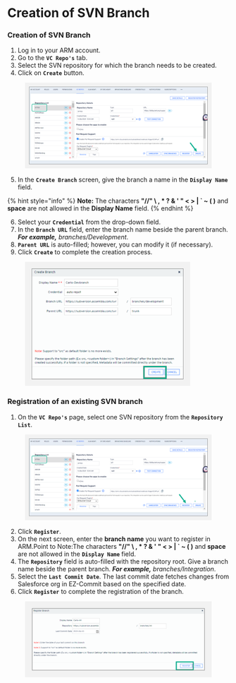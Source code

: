# Creation of SVN Branch

### Creation of SVN Branch <a href="#creation-of-svn-branch" id="creation-of-svn-branch"></a>

1. Log in to your ARM account.
2. Go to the **`VC Repo's`** tab.
3. Select the SVN repository for which the branch needs to be created.
4. Click on **`Create`** button.

<figure><img src="../../../../../.gitbook/assets/image (13) (3).png" alt="" width="563"><figcaption></figcaption></figure>

5. In the **`Create Branch`** screen, give the branch a name in the **`Display Name`** field.

{% hint style="info" %}
**Note:** The characters **"//" \ , \* ? & ' " < > | \` \~ ( )** and **space** are not allowed in the **Display Name** field.
{% endhint %}

6. Select your **`Credential`** from the drop-down field.
7. In the **`Branch URL`** field, enter the branch name beside the parent branch. _**For example,**_ _branches/Development_.
8. **`Parent URL`** is auto-filled; however, you can modify it (if necessary).&#x20;
9. Click **`Create`** to complete the creation process.

<figure><img src="../../../../../.gitbook/assets/image (14) (3).png" alt="" width="375"><figcaption></figcaption></figure>

### Registration of an existing SVN branch <a href="#registration-of-an-existing-svn-branch" id="registration-of-an-existing-svn-branch"></a>

1. On the **`VC Repo's`** page, select one SVN repository from the **`Repository List`**.

<figure><img src="../../../../../.gitbook/assets/image (15) (3).png" alt="" width="563"><figcaption></figcaption></figure>

2. Click **`Register`**.
3. On the next screen, enter the **branch name** you want to register in ARM.Point to Note:The characters **"//" \ , \* ? & ' " < > | \` \~ ( )** and **space** are not allowed in the **`Display Name`** field.
4. The **`Repository`** field is auto-filled with the repository root. Give a branch name beside the parent branch. _**For example,**_ _branches/Integration_.
5. Select the **`Last Commit Date`**. The last commit date fetches changes from Salesforce org in EZ-Commit based on the specified date.
6. Click **`Register`** to complete the registration of the branch.

<figure><img src="../../../../../.gitbook/assets/image (16) (3).png" alt="" width="563"><figcaption></figcaption></figure>

